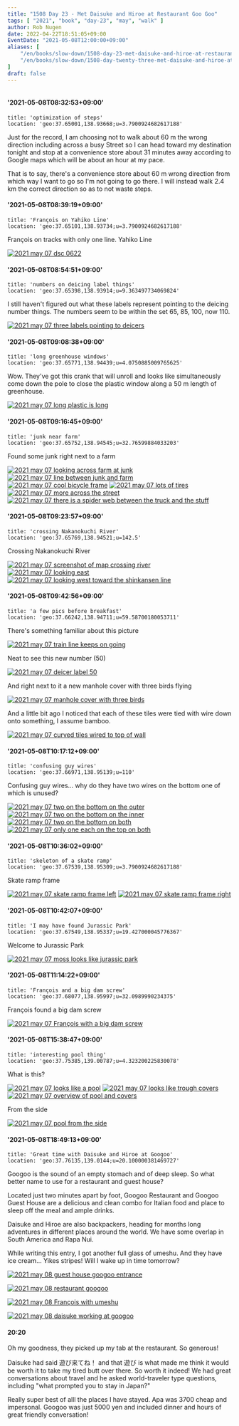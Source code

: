 ```yaml
---
title: "1508 Day 23 - Met Daisuke and Hiroe at Restaurant Goo Goo"
tags: [ "2021", "book", "day-23", "may", "walk" ]
author: Rob Nugen
date: 2022-04-22T18:51:05+09:00
EventDate: "2021-05-08T12:00:00+09:00"
aliases: [
    "/en/books/slow-down/1508-day-23-met-daisuke-and-hiroe-at-restaurant-goo-goo",
    "/en/books/slow-down/1508-day-twenty-three-met-daisuke-and-hiroe-at-restaurant-goo-goo",
]
draft: false
---
```


<img
src="https://b.robnugen.com/quests/walk-to-niigata/2021/en_route/day-23/2021_may_08_restaurant_googoo_.jpeg"
alt=""
class="title" />

#### '2021-05-08T08:32:53+09:00'

    title: 'optimization of steps'
    location: 'geo:37.65001,138.93668;u=3.7900924682617188'


Just for the record, I am choosing not to walk about 60 m the wrong direction including across a busy Street so I can head toward my destination tonight and stop at a convenience store about 31 minutes away according to Google maps which will be about an hour at my pace.

That is to say, there's a convenience store about 60 m wrong direction from which way I want to go so I'm not going to go there.  I will instead walk 2.4 km the correct direction so as to not waste steps.

#### '2021-05-08T08:39:19+09:00'

    title: 'François on Yahiko Line'
    location: 'geo:37.65101,138.93734;u=3.7900924682617188'



François on tracks with only one line.  Yahiko Line

[![2021 may 07 dsc 0622](//b.robnugen.com/quests/walk-to-niigata/2021/en_route/day-23/thumbs/2021_may_07_dsc_0622.jpeg)](//b.robnugen.com/quests/walk-to-niigata/2021/en_route/day-23/2021_may_07_dsc_0622.jpeg)          

#### '2021-05-08T08:54:51+09:00'

    title: 'numbers on deicing label things'
    location: 'geo:37.65398,138.93914;u=9.363497734069824'



I still haven't figured out what these labels represent pointing to the deicing number things.  The numbers seem to be within the set 65, 85, 100, now 110.

[![2021 may 07 three labels pointing to deicers](//b.robnugen.com/quests/walk-to-niigata/2021/en_route/day-23/thumbs/2021_may_07_three_labels_pointing_to_deicers.jpeg)](//b.robnugen.com/quests/walk-to-niigata/2021/en_route/day-23/2021_may_07_three_labels_pointing_to_deicers.jpeg)          

#### '2021-05-08T09:08:38+09:00'

    title: 'long greenhouse windows'
    location: 'geo:37.65771,138.94439;u=4.0750885009765625'



Wow. They've got this crank that will unroll and looks like simultaneously come down the pole to close the plastic window along a 50 m length of greenhouse.

[![2021 may 07 long plastic is long](//b.robnugen.com/quests/walk-to-niigata/2021/en_route/day-23/thumbs/2021_may_07_long_plastic_is_long.jpeg)](//b.robnugen.com/quests/walk-to-niigata/2021/en_route/day-23/2021_may_07_long_plastic_is_long.jpeg)          

#### '2021-05-08T09:16:45+09:00'

    title: 'junk near farm'
    location: 'geo:37.65752,138.94545;u=32.76599884033203'



Found some junk right next to a farm

[![2021 may 07 looking across farm at junk](//b.robnugen.com/quests/walk-to-niigata/2021/en_route/day-23/thumbs/2021_may_07_looking_across_farm_at_junk.jpeg)](//b.robnugen.com/quests/walk-to-niigata/2021/en_route/day-23/2021_may_07_looking_across_farm_at_junk.jpeg)
[![2021 may 07 line between junk and farm](//b.robnugen.com/quests/walk-to-niigata/2021/en_route/day-23/thumbs/2021_may_07_line_between_junk_and_farm.jpeg)](//b.robnugen.com/quests/walk-to-niigata/2021/en_route/day-23/2021_may_07_line_between_junk_and_farm.jpeg)
[![2021 may 07 cool bicycle frame](//b.robnugen.com/quests/walk-to-niigata/2021/en_route/day-23/thumbs/2021_may_07_cool_bicycle_frame.jpeg)](//b.robnugen.com/quests/walk-to-niigata/2021/en_route/day-23/2021_may_07_cool_bicycle_frame.jpeg)
[![2021 may 07 lots of tires](//b.robnugen.com/quests/walk-to-niigata/2021/en_route/day-23/thumbs/2021_may_07_lots_of_tires.jpeg)](//b.robnugen.com/quests/walk-to-niigata/2021/en_route/day-23/2021_may_07_lots_of_tires.jpeg)
[![2021 may 07 more across the street](//b.robnugen.com/quests/walk-to-niigata/2021/en_route/day-23/thumbs/2021_may_07_more_across_the_street.jpeg)](//b.robnugen.com/quests/walk-to-niigata/2021/en_route/day-23/2021_may_07_more_across_the_street.jpeg)
[![2021 may 07 there is a spider web between the truck and the stuff](//b.robnugen.com/quests/walk-to-niigata/2021/en_route/day-23/thumbs/2021_may_07_there_is_a_spider_web_between_the_truck_and_the_stuff.jpeg)](//b.robnugen.com/quests/walk-to-niigata/2021/en_route/day-23/2021_may_07_there_is_a_spider_web_between_the_truck_and_the_stuff.jpeg)          

#### '2021-05-08T09:23:57+09:00'

    title: 'crossing Nakanokuchi River'
    location: 'geo:37.65769,138.94521;u=142.5'



Crossing Nakanokuchi River

[![2021 may 07 screenshot of map crossing river](//b.robnugen.com/quests/walk-to-niigata/2021/en_route/day-23/thumbs/2021_may_07_screenshot_of_map_crossing_river.png)](//b.robnugen.com/quests/walk-to-niigata/2021/en_route/day-23/2021_may_07_screenshot_of_map_crossing_river.png)
[![2021 may 07 looking east](//b.robnugen.com/quests/walk-to-niigata/2021/en_route/day-23/thumbs/2021_may_07_looking_east.jpeg)](//b.robnugen.com/quests/walk-to-niigata/2021/en_route/day-23/2021_may_07_looking_east.jpeg)
[![2021 may 07 looking west toward the shinkansen line](//b.robnugen.com/quests/walk-to-niigata/2021/en_route/day-23/thumbs/2021_may_07_looking_west_toward_the_shinkansen_line.jpeg)](//b.robnugen.com/quests/walk-to-niigata/2021/en_route/day-23/2021_may_07_looking_west_toward_the_shinkansen_line.jpeg)          

#### '2021-05-08T09:42:56+09:00'

    title: 'a few pics before breakfast'
    location: 'geo:37.66242,138.94711;u=59.58700180053711'



There's something familiar about this picture

[![2021 may 07 train line keeps on going](//b.robnugen.com/quests/walk-to-niigata/2021/en_route/day-23/thumbs/2021_may_07_train_line_keeps_on_going.jpeg)](//b.robnugen.com/quests/walk-to-niigata/2021/en_route/day-23/2021_may_07_train_line_keeps_on_going.jpeg)

Neat to see this new number (50)

[![2021 may 07 deicer label 50](//b.robnugen.com/quests/walk-to-niigata/2021/en_route/day-23/thumbs/2021_may_07_deicer_label_50.jpeg)](//b.robnugen.com/quests/walk-to-niigata/2021/en_route/day-23/2021_may_07_deicer_label_50.jpeg)

And right next to it a new manhole cover with three birds flying

[![2021 may 07 manhole cover with three birds](//b.robnugen.com/quests/walk-to-niigata/2021/en_route/day-23/thumbs/2021_may_07_manhole_cover_with_three_birds.jpeg)](//b.robnugen.com/quests/walk-to-niigata/2021/en_route/day-23/2021_may_07_manhole_cover_with_three_birds.jpeg)

And a little bit ago I noticed that each of these tiles were tied with wire down onto something, I assume bamboo.

[![2021 may 07 curved tiles wired to top of wall](//b.robnugen.com/quests/walk-to-niigata/2021/en_route/day-23/thumbs/2021_may_07_curved_tiles_wired_to_top_of_wall.jpeg)](//b.robnugen.com/quests/walk-to-niigata/2021/en_route/day-23/2021_may_07_curved_tiles_wired_to_top_of_wall.jpeg)

#### '2021-05-08T10:17:12+09:00'

    title: 'confusing guy wires'
    location: 'geo:37.66971,138.95139;u=110'



Confusing guy wires... why do they have two wires on the bottom one of which is unused?

[![2021 may 07 two on the bottom on the outer](//b.robnugen.com/quests/walk-to-niigata/2021/en_route/day-23/thumbs/2021_may_07_two_on_the_bottom_on_the_outer.jpeg)](//b.robnugen.com/quests/walk-to-niigata/2021/en_route/day-23/2021_may_07_two_on_the_bottom_on_the_outer.jpeg)
[![2021 may 07 two on the bottom on the inner](//b.robnugen.com/quests/walk-to-niigata/2021/en_route/day-23/thumbs/2021_may_07_two_on_the_bottom_on_the_inner.jpeg)](//b.robnugen.com/quests/walk-to-niigata/2021/en_route/day-23/2021_may_07_two_on_the_bottom_on_the_inner.jpeg)
[![2021 may 07 two on the bottom on both](//b.robnugen.com/quests/walk-to-niigata/2021/en_route/day-23/thumbs/2021_may_07_two_on_the_bottom_on_both.jpeg)](//b.robnugen.com/quests/walk-to-niigata/2021/en_route/day-23/2021_may_07_two_on_the_bottom_on_both.jpeg)
[![2021 may 07 only one each on the top on both](//b.robnugen.com/quests/walk-to-niigata/2021/en_route/day-23/thumbs/2021_may_07_only_one_each_on_the_top_on_both.jpeg)](//b.robnugen.com/quests/walk-to-niigata/2021/en_route/day-23/2021_may_07_only_one_each_on_the_top_on_both.jpeg)          

#### '2021-05-08T10:36:02+09:00'

    title: 'skeleton of a skate ramp'
    location: 'geo:37.67539,138.95309;u=3.7900924682617188'



Skate ramp frame

[![2021 may 07 skate ramp frame left](//b.robnugen.com/quests/walk-to-niigata/2021/en_route/day-23/thumbs/2021_may_07_skate_ramp_frame_left.jpeg)](//b.robnugen.com/quests/walk-to-niigata/2021/en_route/day-23/2021_may_07_skate_ramp_frame_left.jpeg)
[![2021 may 07 skate ramp frame right](//b.robnugen.com/quests/walk-to-niigata/2021/en_route/day-23/thumbs/2021_may_07_skate_ramp_frame_right.jpeg)](//b.robnugen.com/quests/walk-to-niigata/2021/en_route/day-23/2021_may_07_skate_ramp_frame_right.jpeg)          

#### '2021-05-08T10:42:07+09:00'

    title: 'I may have found Jurassic Park'
    location: 'geo:37.67549,138.95337;u=19.427000045776367'



Welcome to Jurassic Park

[![2021 may 07 moss looks like jurassic park](//b.robnugen.com/quests/walk-to-niigata/2021/en_route/day-23/thumbs/2021_may_07_moss_looks_like_jurassic_park.jpeg)](//b.robnugen.com/quests/walk-to-niigata/2021/en_route/day-23/2021_may_07_moss_looks_like_jurassic_park.jpeg)          

#### '2021-05-08T11:14:22+09:00'

    title: 'François and a big dam screw'
    location: 'geo:37.68077,138.95997;u=32.0989990234375'



François found a big dam screw

[![2021 may 07 François with a big dam screw](//b.robnugen.com/quests/walk-to-niigata/2021/en_route/day-23/thumbs/2021_may_07_francois_with_a_big_dam_screw.jpeg)](//b.robnugen.com/quests/walk-to-niigata/2021/en_route/day-23/2021_may_07_francois_with_a_big_dam_screw.jpeg)          

#### '2021-05-08T15:38:47+09:00'

    title: 'interesting pool thing'
    location: 'geo:37.75385,139.00787;u=4.323200225830078'



What is this?

[![2021 may 07 looks like a pool](//b.robnugen.com/quests/walk-to-niigata/2021/en_route/day-23/thumbs/2021_may_07_looks_like_a_pool.jpeg)](//b.robnugen.com/quests/walk-to-niigata/2021/en_route/day-23/2021_may_07_looks_like_a_pool.jpeg)
[![2021 may 07 looks like trough covers](//b.robnugen.com/quests/walk-to-niigata/2021/en_route/day-23/thumbs/2021_may_07_looks_like_trough_covers.jpeg)](//b.robnugen.com/quests/walk-to-niigata/2021/en_route/day-23/2021_may_07_looks_like_trough_covers.jpeg)
[![2021 may 07 overview of pool and covers](//b.robnugen.com/quests/walk-to-niigata/2021/en_route/day-23/thumbs/2021_may_07_overview_of_pool_and_covers.jpeg)](//b.robnugen.com/quests/walk-to-niigata/2021/en_route/day-23/2021_may_07_overview_of_pool_and_covers.jpeg)          

From the side

[![2021 may 07 pool from the side](//b.robnugen.com/quests/walk-to-niigata/2021/en_route/day-23/thumbs/2021_may_07_pool_from_the_side.jpeg)](//b.robnugen.com/quests/walk-to-niigata/2021/en_route/day-23/2021_may_07_pool_from_the_side.jpeg)          

#### '2021-05-08T18:49:13+09:00'

    title: 'Great time with Daisuke and Hiroe at Googoo'
    location: 'geo:37.76135,139.0144;u=20.100000381469727'


Googoo is the sound of an empty stomach and of deep sleep.
So what better name to use for a restaurant and guest house?

Located just two minutes apart by foot, Googoo Restaurant and
Googoo Guest House are a delicious and clean combo for
Italian food and place to sleep off the meal and ample drinks.

Daisuke and Hiroe are also backpackers,
heading for months long adventures in different places around the world.
We have some overlap in South America and Rapa Nui.

While writing this entry, I got another full glass of umeshu.
And they have ice cream...  Yikes stripes! Will I wake up in time tomorrow?

[![2021 may 08 guest house googoo entrance](//b.robnugen.com/quests/walk-to-niigata/2021/en_route/day-23/thumbs/2021_may_08_guest_house_googoo_entrance.jpeg)](//b.robnugen.com/quests/walk-to-niigata/2021/en_route/day-23/2021_may_08_guest_house_googoo_entrance.jpeg)

[![2021 may 08 restaurant googoo ](//b.robnugen.com/quests/walk-to-niigata/2021/en_route/day-23/thumbs/2021_may_08_restaurant_googoo_.jpeg)](//b.robnugen.com/quests/walk-to-niigata/2021/en_route/day-23/2021_may_08_restaurant_googoo_.jpeg)

[![2021 may 08 François with umeshu](//b.robnugen.com/quests/walk-to-niigata/2021/en_route/day-23/thumbs/2021_may_08_francois_with_umeshu.jpeg)](//b.robnugen.com/quests/walk-to-niigata/2021/en_route/day-23/2021_may_08_francois_with_umeshu.jpeg)

[![2021 may 08 daisuke working at googoo](//b.robnugen.com/quests/walk-to-niigata/2021/en_route/day-23/thumbs/2021_may_08_daisuke_working_at_googoo.jpeg)](//b.robnugen.com/quests/walk-to-niigata/2021/en_route/day-23/2021_may_08_daisuke_working_at_googoo.jpeg)          

#### 20:20

Oh my goodness, they picked up my tab at the restaurant.  So generous!

Daisuke had said 遊び来てね！ and that 遊び is what made me think it would be
worth it to take my tired butt over there.  So worth it indeed!  We had great
conversations about travel and he asked world-traveler type questions,
including "what prompted you to stay in Japan?"

Really super best of alll the places I have stayed.
Apa was 3700 cheap and impersonal.
Googoo was just 5000 yen and included dinner and
hours of great friendly conversation!
